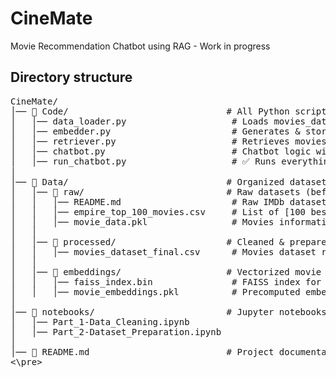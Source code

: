 # CineMate
Movie Recommendation Chatbot using RAG - Work in progress


## Directory structure
<pre>
CineMate/
│── 📂 Code/                              # All Python scripts (organized for modularity)
│   │── data_loader.py                    # Loads movies_dataset_final.csv
│   │── embedder.py                       # Generates & stores embeddings
│   │── retriever.py                      # Retrieves movies using FAISS
│   │── chatbot.py                        # Chatbot logic with full metadata
│   │── run_chatbot.py                    # ✅ Runs everything correctly
│
│── 📂 Data/                              # Organized dataset storage
│   │── 📂 raw/                           # Raw datasets (before processing)
│   │   │── README.md                     # Raw IMDb dataset download instructions
│   │   │── empire_top_100_movies.csv     # List of [100 best movies of all times](https://www.empireonline.com/movies/features/best-movies-2/)
│   │   │── movie_data.pkl                # Movies information retrieved from OMDB
│   │
│   │── 📂 processed/                     # Cleaned & prepared movie dataset
│   │   │── movies_dataset_final.csv      # Movies dataset retrieved from OMDB and cleaned from missing values
│   │
│   │── 📂 embeddings/                    # Vectorized movie embeddings
│   │   │── faiss_index.bin               # FAISS index for fast retrieval
│   │   │── movie_embeddings.pkl          # Precomputed embeddings for movies
│
│── 📂 notebooks/                         # Jupyter notebooks for dataset preparation
│   │── Part_1-Data_Cleaning.ipynb
│   │── Part_2-Dataset_Preparation.ipynb
│
│── 📜 README.md                          # Project documentation  
<\pre>
